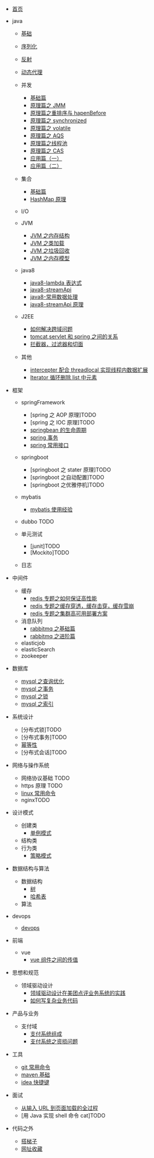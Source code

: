 - [首页](README.md)
- java

  - [基础](./docs/java/基础/基础.md)
  - [序列化](./docs/java/基础/序列化.md)
  - [反射](./docs/java/基础/反射.md)
  - [动态代理](./docs/java/基础/动态代理.md)
  - 并发

    - [基础篇](/docs/java/并发/基础篇.md)
    - [原理篇之 JMM](/docs/java/并发/原理篇之JMM.md)
    - [原理篇之重排序与 hapenBefore](/docs/java/并发/原理篇之重排序与hapenBefore.md)
    - [原理篇之 synchronized](/docs/java/并发/原理篇之synchronized.md)
    - [原理篇之 volatile](/docs/java/并发/原理篇之volatile.md)
    - [原理篇之 AQS](/docs/java/并发/原理篇之AQS.md)
    - [原理篇之线程池](/docs/java/并发/原理篇之线程池.md)
    - [原理篇之 CAS](/docs/java/并发/原理篇之CAS.md)
    - [应用篇（一）](/docs/java/并发/应用篇（一）.md)
    - [应用篇（二）](/docs/java/并发/应用篇（二）.md)

  - 集合

    - [基础篇](/docs/java/集合/基础篇.md)
    - [HashMap 原理](/docs/java/集合/HashMap原理.md)

  - I/O
  - JVM

    - [JVM 之内存结构](/docs/java/JVM/JVM之内存结构.md)
    - [JVM 之类加载](/docs/java/JVM/JVM之类加载.md)
    - [JVM 之垃圾回收](/docs/java/JVM/JVM之垃圾回收.md)
    - [JVM 之内存模型](/docs/java/JVM/JVM之内存模型.md)

  - java8

    - [java8-lambda 表达式](/docs/java/java8/java8-lambda表达式.md)
    - [java8-streamApi](/docs/java/java8/java8-streamApi.md)
    - [java8-常用数据处理](/docs/java/java8/java8-常用数据处理.md)
    - [java8-streamApi 原理](/docs/java/java8/浅谈javaStreamApi原理.md)

  - J2EE

    - [如何解决跨域问题](https://juejin.im/post/5c23993de51d457b8c1f4ee1)
    - [tomcat,servlet 和 spring 之间的关系](https://www.cnblogs.com/shawshawwan/p/9002126.html)
    - [拦截器，过滤器和切面](https://blog.csdn.net/fly910905/docs/details/86537648)

  - 其他

    - [intercepter 配合 threadlocal 实现线程内数据扩展](/docs/java/其他/intercepter-and-threadlocal.md)
    - [Iterator 循环删除 list 中元素](/docs/java/其他/Iterator循环删除list中元素.md)

- 框架

  - springFramework

    - [spring 之 AOP 原理]TODO
    - [spring 之 IOC 原理]TODO
    - [springbean 的生命周期](/docs/框架/springFramework/Bean的生命周期.md)
    - [spring 事务](/docs/框架/springFramework/spring事务.md)
    - [spring 常用接口](/docs/框架/springFramework/spring常用接口.md)

  - springboot

    - [springboot 之 stater 原理]TODO
    - [springboot 之自动配置]TODO
    - [springboot 之优雅停机]TODO

  - mybatis
    - [mybatis 使用经验](/docs/框架/mybatis/mybatis使用经验.md)
  - dubbo TODO
  - 单元测试
    - [junit]TODO
    - [Mockito]TODO
  - 日志

- 中间件
  - 缓存
    - [redis 专题之如何保证高性能](/docs/中间件/缓存/redis专题之如何保证高性能.md)
    - [redis 专题之缓存穿透，缓存击穿，缓存雪崩](/docs/中间件/缓存/redis专题之缓存穿透，缓存击穿，缓存雪崩.md)
    - [redis 专题之集群高可用部署方案](/docs/中间件/缓存/redis专题之集群高可用部署方案.md)
  - 消息队列
    - [rabbitmq 之基础篇](/docs/中间件/消息队列/rabbitmq之基础篇.md)
    - [rabbitmq 之进阶篇](/docs/中间件/消息队列/rabbitmq之进阶篇.md)
  - elasticjob
  - elasticSearch
  - zookeeper
- 数据库
  - [mysql 之查询优化](/docs/数据库/mysql之查询优化.md)
  - [mysql 之事务](/docs/数据库/mysql之事务.md)
  - [mysql 之锁](/docs/数据库/mysql之锁.md)
  - [mysql 之索引](/docs/数据库/mysql之索引.md)
- 系统设计
  - [分布式锁]TODO
  - [分布式事务]TODO
  - [幂等性](/docs/系统设计/幂等性.md)
  - [分布式会话]TODO
- 网络与操作系统

  - 网络协议基础 TODO
  - https 原理 TODO
  - [linux 常用命令](/docs/网络与操作系统/linux常用命令.md)
  - nginxTODO

- 设计模式

  - 创建类
    - [单例模式](/docs/设计模式/创建类/单例模式.md)
  - 结构类
  - 行为类
    - [策略模式](/docs/设计模式/行为类/策略模式.md)

- 数据结构与算法
  - 数据结构
    - [树](https://www.cnblogs.com/maybe2030/p/4732377.html)
    - [哈希表](https://www.cnblogs.com/maybe2030/p/4719267.html)
  - 算法
- devops
  - [devops](/docs/devops/devops.md)
- 前端
  - vue
    - [vue 组件之间的传值](/docs/前端/vue组件之间的传值.md)
- 思想和规范
  - 领域驱动设计
    - [领域驱动设计在美团点评业务系统的实践](https://yq.aliyun.com/docss/319159?utm_content=m_38302)
    - [如何写复杂业务代码](https://yq.aliyun.com/articles/712581?spm=a2c4e.11155435.0.0.7c0d1500X9Q5mO)
- 产品与业务
  - 支付域
    - [支付系统组成](/docs/产品和业务/支付系统组成.md)
    - [支付系统之资损问题](/docs/产品和业务/支付系统之资损问题.md)
- 工具
  - [git 常用命令](/docs/工具/git常用命令.md)
  - [maven 基础](/docs/工具/maven基础.md)
  - [idea 快捷键](/docs/工具/idea快捷键.md)
- 面试

  - [从输入 URL 到页面加载的全过程](/docs/面试/从输入URL到页面加载的全过程.md)
  - [用 Java 实现 shell 命令 cat]TODO

- 代码之外
  - [搭梯子](/docs/代码之外/搭梯子.md)
  - [网址收藏](/docs/others/网址收藏.md)
